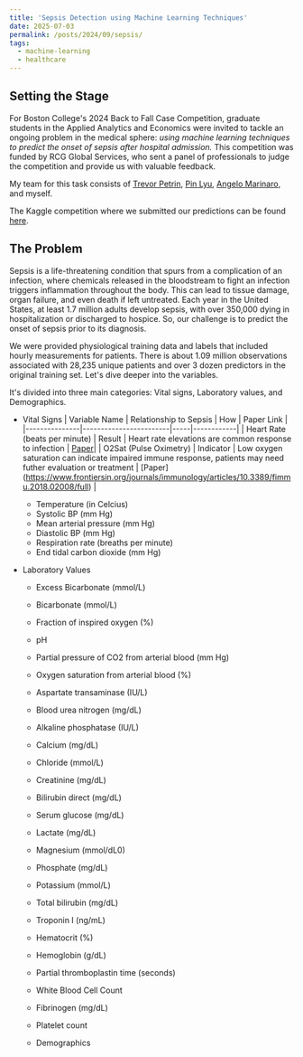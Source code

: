 ```yaml
---
title: 'Sepsis Detection using Machine Learning Techniques'
date: 2025-07-03
permalink: /posts/2024/09/sepsis/
tags:
  - machine-learning
  - healthcare
---
```


Setting the Stage
------

For Boston College's 2024 Back to Fall Case Competition, graduate students in the Applied Analytics and Economics were invited to tackle an ongoing problem in the medical sphere: *using machine learning techniques to predict the onset of sepsis after hospital admission.* This competition was funded by RCG Global Services, who sent a panel of professionals to judge the competition and provide us with valuable feedback.

My team for this task consists of [Trevor Petrin](https://www.linkedin.com/in/trevor-petrin/), [Pin Lyu](https://www.linkedin.com/in/pin-lyu-0449b1236/), [Angelo Marinaro](https://www.linkedin.com/in/angelo-marinaro/), and myself.

The Kaggle competition where we submitted our predictions can be found [here](https://www.kaggle.com/competitions/the-nexus-of-sepsis).

The Problem
------ 

Sepsis is a life-threatening condition that spurs from a complication of an infection, where chemicals released in the bloodstream to fight an infection triggers inflammation throughout the body. This can lead to tissue damage, organ failure, and even death if left untreated. Each year in the United States, at least 1.7 million adults develop sepsis, with over 350,000 dying in hospitalization or discharged to hospice. So, our challenge is to predict the onset of sepsis prior to its diagnosis. 

We were provided physiological training data and labels that included hourly measurements for patients. There is about 1.09 million observations associated with 28,235 unique patients and over 3 dozen predictors in the original training set. Let's dive deeper into the variables.

It's divided into three main categories: Vital signs, Laboratory values, and Demographics.

* Vital Signs
| Variable Name | Relationship to Sepsis | How | Paper Link |
|---------------|------------------------|-----|------------|
| Heart Rate (beats per minute) | Result | Heart rate elevations are common response to infection | [Paper](https://www.ncbi.nlm.nih.gov/pmc/articles/PMC6102166/)|
| O2Sat (Pulse Oximetry) | Indicator | Low oxygen saturation can indicate impaired immune response, patients may need futher evaluation or treatment | [Paper] (https://www.frontiersin.org/journals/immunology/articles/10.3389/fimmu.2018.02008/full) |
  * Temperature (in Celcius)
  * Systolic BP (mm Hg)
  * Mean arterial pressure (mm Hg)
  * Diastolic BP (mm Hg)
  * Respiration rate (breaths per minute)
  * End tidal carbon dioxide (mm Hg)

* Laboratory Values
  * Excess Bicarbonate (mmol/L)
  * Bicarbonate (mmol/L)
  * Fraction of inspired oxygen (%)
  * pH
  * Partial pressure of CO2 from arterial blood (mm Hg)
  * Oxygen saturation from arterial blood (%)
  * Aspartate transaminase (IU/L)
  * Blood urea nitrogen (mg/dL)
  * Alkaline phosphatase (IU/L)
  * Calcium (mg/dL)
  * Chloride (mmol/L)
  * Creatinine (mg/dL)
  * Bilirubin direct (mg/dL)
  * Serum glucose (mg/dL)
  * Lactate (mg/dL)
  * Magnesium (mmol/dL0)
  * Phosphate (mg/dL)
  * Potassium (mmol/L)
  * Total bilirubin (mg/dL)
  * Troponin I (ng/mL)
  * Hematocrit (%)
  * Hemoglobin (g/dL)
  * Partial thromboplastin time (seconds)
  * White Blood Cell Count
  * Fibrinogen (mg/dL)
  * Platelet count

  * Demographics